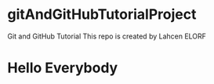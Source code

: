 # gitAndGitHubTutorialProject
Git and GitHub Tutorial 
This repo is created by Lahcen ELORF
<h1>Hello Everybody</h1>
